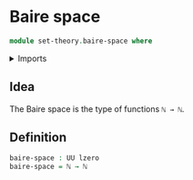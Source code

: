 # Baire space

```agda
module set-theory.baire-space where
```

<details><summary>Imports</summary>

```agda
open import elementary-number-theory.natural-numbers

open import foundation.universe-levels
```

</details>

## Idea

The Baire space is the type of functions `ℕ → ℕ`.

## Definition

```agda
baire-space : UU lzero
baire-space = ℕ → ℕ
```

